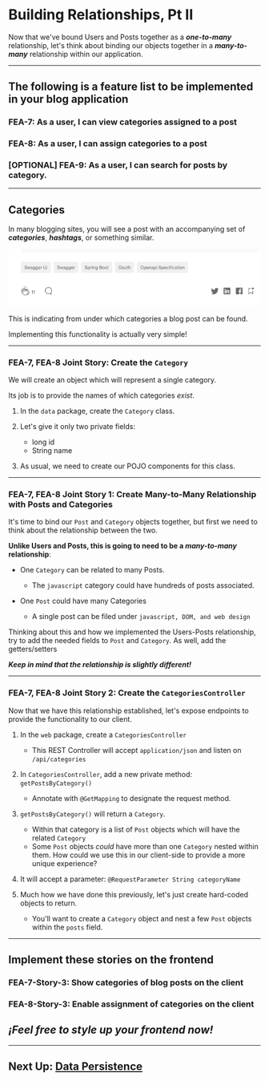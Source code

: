# Building Relationships, Pt II

Now that we've bound Users and Posts together as a ***one-to-many*** relationship, let's think about binding our objects together in a ***many-to-many***
relationship within our application.

---
## The following is a feature list to be implemented in your blog application

### FEA-7: As a user, I can view categories assigned to a post

### FEA-8: As a user, I can assign categories to a post

### [OPTIONAL] FEA-9: As a user, I can search for posts by category.

---

## Categories

In many blogging sites, you will see a post with an accompanying set of ***categories***, ***hashtags***, or something similar.

![Blog Hashtags](../hashtags.png)

This is indicating from under which categories a blog post can be found.

Implementing this functionality is actually very simple!

---
### FEA-7, FEA-8 Joint Story: Create the `Category`

We will create an object which will represent a single category.

Its job is to provide the names of which categories *exist*.

1. In the `data` package, create the `Category` class.


2. Let's give it only two private fields:
    - long id
    - String name


3. As usual, we need to create our POJO components for this class.

---

### FEA-7, FEA-8 Joint Story 1: Create Many-to-Many Relationship with Posts and Categories

It's time to bind our `Post` and `Category` objects together, but first we need to think about the relationship between
the two.

**Unlike Users and Posts, this is going to need to be a ***many-to-many*** relationship**:

- One `Category` can be related to many Posts.
    - The `javascript` category could have hundreds of posts associated.
    

- One `Post` could have many Categories
    - A single post can be filed under `javascript, DOM, and web design`
    

Thinking about this and how we implemented the Users-Posts relationship, try to add the needed fields to `Post` and `Category`. As well, add the getters/setters

***Keep in mind that the relationship is slightly different!***

---

### FEA-7, FEA-8 Joint Story 2: Create the `CategoriesController`

Now that we have this relationship established, let's expose endpoints to provide the functionality to our client.

1. In the `web` package, create a `CategoriesController`
    - This REST Controller will accept `application/json` and listen on `/api/categories`


2. In `CategoriesController`, add a new private method: `getPostsByCategory()`
    - Annotate with `@GetMapping` to designate the request method.


3. `getPostsByCategory()` will return a `Category`. 
    - Within that category is a list of `Post` objects which will have the related `Category`
    - Some `Post` objects *could* have more than one `Category` nested within them. How could we use this in our client-side to provide a more unique experience? 


4. It will accept a parameter: `@RequestParameter String categoryName`

    
5. Much how we have done this previously, let's just create hard-coded objects to return.
    - You'll want to create a `Category` object and nest a few `Post` objects within the `posts` field.
    
---

## Implement these stories on the frontend

### FEA-7-Story-3: Show categories of blog posts on the client

### FEA-8-Story-3: Enable assignment of categories on the client

## *¡Feel free to style up your frontend now!*

---

## Next Up: [Data Persistence](../iii-data-persistence/12-data-persistence.md)


